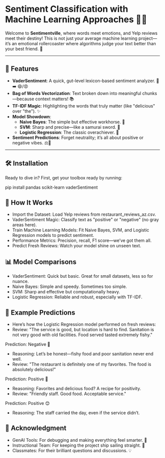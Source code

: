 # Sentiment Classification with Machine Learning Approaches 🤖💬

Welcome to **Sentimentville**, where words meet emotions, and Yelp reviews meet their destiny! 
This is not just your average machine learning project—it’s an emotional rollercoaster where algorithms judge your text better than your best friend. 🌟

---

## 🚀 Features

- **VaderSentiment**: A quick, gut-level lexicon-based sentiment analyzer. 💬 ➡️ 😄/😡
- **Bag of Words Vectorization**: Text broken down into meaningful chunks—because context matters! 📚
- **TF-IDF Magic**: Highlighting the words that truly matter (like "delicious" over "the"). ✨
- **Model Showdown**:
  - **Naive Bayes**: The simple but effective workhorse. 🐴
  - **SVM**: Sharp and precise—like a samurai sword. 🎯
  - **Logistic Regression**: The classic overachiever. 🧮
- **Sentiment Predictions**: Forget neutrality; it’s all about positive or negative vibes. ⚖️🚫

---

## 🛠️ Installation

Ready to dive in? First, get your toolbox ready by running:

pip install pandas scikit-learn vaderSentiment

## 📖 How It Works
- Import the Dataset: Load Yelp reviews from restaurant_reviews_az.csv.
- VaderSentiment Magic: Classify text as "positive" or "negative" (no gray areas here).
- Train Machine Learning Models: Fit Naive Bayes, SVM, and Logistic Regression models to predict sentiment.
- Performance Metrics: Precision, recall, F1 score—we’ve got them all.
- Predict Fresh Reviews: Watch your model shine on unseen text.

## 📊 Model Comparisons

- VaderSentiment: Quick but basic. Great for small datasets, less so for nuance.
- Naive Bayes: Simple and speedy. Sometimes too simple.
- SVM: Sharp and effective but computationally heavy.
- Logistic Regression: Reliable and robust, especially with TF-IDF.

## 🥳 Example Predictions
- Here’s how the Logistic Regression model performed on fresh reviews:
- Review:
"The service is good, but location is hard to find. Sanitation is not very good with old facilities. Food served tasted extremely fishy."

Prediction: Negative 🙅
- Reasoning: Let’s be honest—fishy food and poor sanitation never end well.
- Review:
"The restaurant is definitely one of my favorites. The food is absolutely delicious!"

Prediction: Positive 🌟
- Reasoning: Favorites and delicious food? A recipe for positivity.
- Review:
"Friendly staff. Good food. Acceptable service."

Prediction: Positive 😊
- Reasoning: The staff carried the day, even if the service didn’t.
  
## 🤝 Acknowledgment
- GenAI Tools: For debugging and making everything feel smarter. 🤖
- Instructional Team: For keeping the project ship sailing straight. 🚢
- Classmates: For their brilliant questions and discussions. 💡
